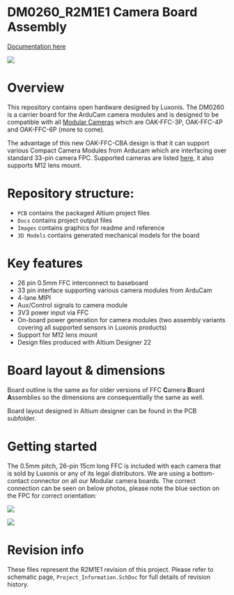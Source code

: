 # DM0260_R2M1E1 Camera Board Assembly

[Documentation here](https://docs.luxonis.com/projects/hardware/en/latest/pages/ffc-cameras/)

![](Images/OAK-FFC-CBA_front.jpg)

# Overview
This repository contains open hardware designed by Luxonis. The DM0260 is a carrier board for the ArduCam camera modules and is designed to be compatible with all [Modular Cameras](https://docs.luxonis.com/projects/hardware/en/latest/#modular-camera-designs) which are OAK-FFC-3P, OAK-FFC-4P and OAK-FFC-6P (more to come).

The advantage of this new OAK-FFC-CBA design is that it can support various Compact Camera Modules from Arducam which are interfacing over standard 33-pin camera FPC. Supported cameras are listed [here](https://docs.luxonis.com/projects/hardware/en/latest/pages/arducam.html#ffc-camera-modules), it also supports M12 lens mount.    

# Repository structure:
* `PCB` contains the packaged Altium project files
* `Docs` contains project output files
* `Images` contains graphics for readme and reference
* `3D Models` contains generated mechanical models for the board

# Key features
* 26 pin 0.5mm FFC interconnect to baseboard
* 33 pin interface supporting various camera modules from ArduCam
* 4-lane MIPI
* Aux/Control signals to camera module
* 3V3 power input via FFC
* On-board power generation for camera modules (two assembly variants covering all supported sensors in Luxonis products)
* Support for M12 lens mount
* Design files produced with Altium Designer 22

# Board layout & dimensions

Board outline is the same as for older versions of FFC **C**amera **B**oard **A**ssemblies so the dimensions are consequentially the same as well. 

Board layout designed in Altium designer can be found in the PCB subfolder.  

# Getting started  
The 0.5mm pitch, 26-pin 15cm long FFC is included with each camera that is sold by Luxonis or any of its legal distributors. We are using a bottom-contact connector on all our Modular camera boards. The correct connection can be seen on below photos, please note the blue section on the FPC for correct orientation: 

 ![](Images/FFC_orientation.jpeg)

![](Images/FFC_orientation2.jpg)

# Revision info
These files represent the R2M1E1 revision of this project. Please refer to schematic page, `Project_Information.SchDoc` for full details of revision history.
